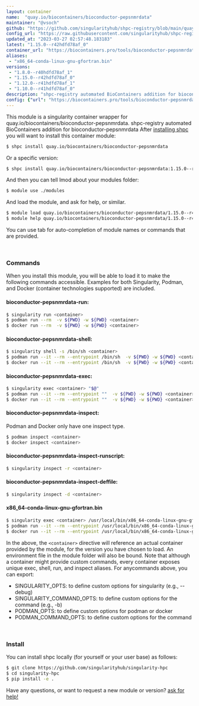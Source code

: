 ```yaml
---
layout: container
name:  "quay.io/biocontainers/bioconductor-pepsnmrdata"
maintainer: "@vsoch"
github: "https://github.com/singularityhub/shpc-registry/blob/main/quay.io/biocontainers/bioconductor-pepsnmrdata/container.yaml"
config_url: "https://raw.githubusercontent.com/singularityhub/shpc-registry/main/quay.io/biocontainers/bioconductor-pepsnmrdata/container.yaml"
updated_at: "2023-03-27 02:57:48.183183"
latest: "1.15.0--r42hdfd78af_0"
container_url: "https://biocontainers.pro/tools/bioconductor-pepsnmrdata"
aliases:
 - "x86_64-conda-linux-gnu-gfortran.bin"
versions:
 - "1.8.0--r40hdfd78af_1"
 - "1.15.0--r42hdfd78af_0"
 - "1.12.0--r41hdfd78af_1"
 - "1.10.0--r41hdfd78af_0"
description: "shpc-registry automated BioContainers addition for bioconductor-pepsnmrdata"
config: {"url": "https://biocontainers.pro/tools/bioconductor-pepsnmrdata", "maintainer": "@vsoch", "description": "shpc-registry automated BioContainers addition for bioconductor-pepsnmrdata", "latest": {"1.15.0--r42hdfd78af_0": "sha256:6d0a927ab55f43aa212e1265dc3dd0c1e6938cd704cdacb3f3a174fe4b66943c"}, "tags": {"1.8.0--r40hdfd78af_1": "sha256:07cd5ff7f9344a5471cc705df967b337b113155959ba2b7aeda7aaa905214e7a", "1.15.0--r42hdfd78af_0": "sha256:6d0a927ab55f43aa212e1265dc3dd0c1e6938cd704cdacb3f3a174fe4b66943c", "1.12.0--r41hdfd78af_1": "sha256:b28572aa82e221c67dd37cda6888a1e31824c0dd661541c99350491503930441", "1.10.0--r41hdfd78af_0": "sha256:7cec63734000421e9a5f3fddbe28485cafb362d7dd099bf393344ff0ea459220"}, "docker": "quay.io/biocontainers/bioconductor-pepsnmrdata", "aliases": {"x86_64-conda-linux-gnu-gfortran.bin": "/usr/local/bin/x86_64-conda-linux-gnu-gfortran.bin"}}
---
```


This module is a singularity container wrapper for quay.io/biocontainers/bioconductor-pepsnmrdata.
shpc-registry automated BioContainers addition for bioconductor-pepsnmrdata
After [installing shpc](#install) you will want to install this container module:


```bash
$ shpc install quay.io/biocontainers/bioconductor-pepsnmrdata
```

Or a specific version:

```bash
$ shpc install quay.io/biocontainers/bioconductor-pepsnmrdata:1.15.0--r42hdfd78af_0
```

And then you can tell lmod about your modules folder:

```bash
$ module use ./modules
```

And load the module, and ask for help, or similar.

```bash
$ module load quay.io/biocontainers/bioconductor-pepsnmrdata/1.15.0--r42hdfd78af_0
$ module help quay.io/biocontainers/bioconductor-pepsnmrdata/1.15.0--r42hdfd78af_0
```

You can use tab for auto-completion of module names or commands that are provided.

<br>

### Commands

When you install this module, you will be able to load it to make the following commands accessible.
Examples for both Singularity, Podman, and Docker (container technologies supported) are included.

#### bioconductor-pepsnmrdata-run:

```bash
$ singularity run <container>
$ podman run --rm  -v ${PWD} -w ${PWD} <container>
$ docker run --rm  -v ${PWD} -w ${PWD} <container>
```

#### bioconductor-pepsnmrdata-shell:

```bash
$ singularity shell -s /bin/sh <container>
$ podman run --it --rm --entrypoint /bin/sh  -v ${PWD} -w ${PWD} <container>
$ docker run --it --rm --entrypoint /bin/sh  -v ${PWD} -w ${PWD} <container>
```

#### bioconductor-pepsnmrdata-exec:

```bash
$ singularity exec <container> "$@"
$ podman run --it --rm --entrypoint ""  -v ${PWD} -w ${PWD} <container> "$@"
$ docker run --it --rm --entrypoint ""  -v ${PWD} -w ${PWD} <container> "$@"
```

#### bioconductor-pepsnmrdata-inspect:

Podman and Docker only have one inspect type.

```bash
$ podman inspect <container>
$ docker inspect <container>
```

#### bioconductor-pepsnmrdata-inspect-runscript:

```bash
$ singularity inspect -r <container>
```

#### bioconductor-pepsnmrdata-inspect-deffile:

```bash
$ singularity inspect -d <container>
```


#### x86_64-conda-linux-gnu-gfortran.bin

```bash
$ singularity exec <container> /usr/local/bin/x86_64-conda-linux-gnu-gfortran.bin
$ podman run --it --rm --entrypoint /usr/local/bin/x86_64-conda-linux-gnu-gfortran.bin   -v ${PWD} -w ${PWD} <container> -c " $@"
$ docker run --it --rm --entrypoint /usr/local/bin/x86_64-conda-linux-gnu-gfortran.bin   -v ${PWD} -w ${PWD} <container> -c " $@"
```



In the above, the `<container>` directive will reference an actual container provided
by the module, for the version you have chosen to load. An environment file in the
module folder will also be bound. Note that although a container
might provide custom commands, every container exposes unique exec, shell, run, and
inspect aliases. For anycommands above, you can export:

 - SINGULARITY_OPTS: to define custom options for singularity (e.g., --debug)
 - SINGULARITY_COMMAND_OPTS: to define custom options for the command (e.g., -b)
 - PODMAN_OPTS: to define custom options for podman or docker
 - PODMAN_COMMAND_OPTS: to define custom options for the command

<br>

### Install

You can install shpc locally (for yourself or your user base) as follows:

```bash
$ git clone https://github.com/singularityhub/singularity-hpc
$ cd singularity-hpc
$ pip install -e .
```

Have any questions, or want to request a new module or version? [ask for help!](https://github.com/singularityhub/singularity-hpc/issues)